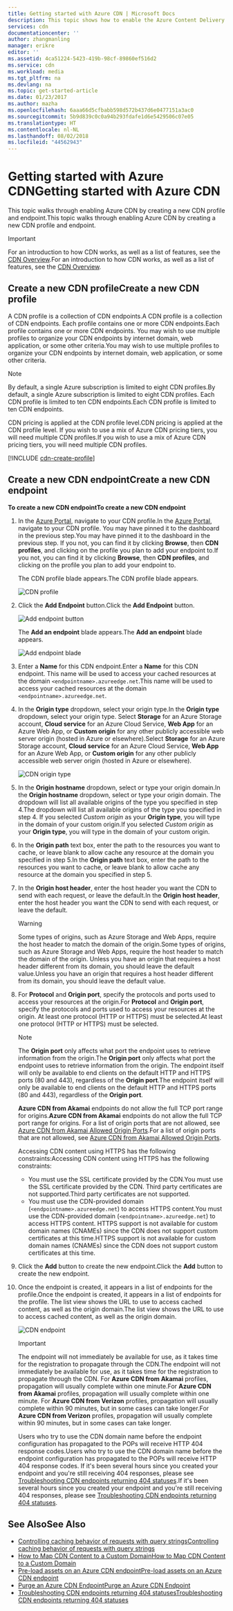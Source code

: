 ```yaml
---
title: Getting started with Azure CDN | Microsoft Docs
description: This topic shows how to enable the Azure Content Delivery Network (CDN). The tutorial walks through the creation of a new CDN profile and endpoint.
services: cdn
documentationcenter: ''
author: zhangmanling
manager: erikre
editor: ''
ms.assetid: 4ca51224-5423-419b-98cf-89860ef516d2
ms.service: cdn
ms.workload: media
ms.tgt_pltfrm: na
ms.devlang: na
ms.topic: get-started-article
ms.date: 01/23/2017
ms.author: mazha
ms.openlocfilehash: 6aaa66d5cfbabb598d572b437d6e0477151a3ac0
ms.sourcegitcommit: 5b9d839c0c0a94b293fdafe1d6e5429506c07e05
ms.translationtype: HT
ms.contentlocale: nl-NL
ms.lasthandoff: 08/02/2018
ms.locfileid: "44562943"
---
```

# <a name="getting-started-with-azure-cdn"></a><span data-ttu-id="f0c27-104">Getting started with Azure CDN</span><span class="sxs-lookup"><span data-stu-id="f0c27-104">Getting started with Azure CDN</span></span>
<span data-ttu-id="f0c27-105">This topic walks through enabling Azure CDN by creating a new CDN profile and endpoint.</span><span class="sxs-lookup"><span data-stu-id="f0c27-105">This topic walks through enabling Azure CDN by creating a new CDN profile and endpoint.</span></span>

> [!IMPORTANT]
> <span data-ttu-id="f0c27-106">For an introduction to how CDN works, as well as a list of features, see the [CDN Overview](cdn-overview.md).</span><span class="sxs-lookup"><span data-stu-id="f0c27-106">For an introduction to how CDN works, as well as a list of features, see the [CDN Overview](cdn-overview.md).</span></span>
> 
> 

## <a name="create-a-new-cdn-profile"></a><span data-ttu-id="f0c27-107">Create a new CDN profile</span><span class="sxs-lookup"><span data-stu-id="f0c27-107">Create a new CDN profile</span></span>
<span data-ttu-id="f0c27-108">A CDN profile is a collection of CDN endpoints.</span><span class="sxs-lookup"><span data-stu-id="f0c27-108">A CDN profile is a collection of CDN endpoints.</span></span>  <span data-ttu-id="f0c27-109">Each profile contains one or more CDN endpoints.</span><span class="sxs-lookup"><span data-stu-id="f0c27-109">Each profile contains one or more CDN endpoints.</span></span>  <span data-ttu-id="f0c27-110">You may wish to use multiple profiles to organize your CDN endpoints by internet domain, web application, or some other criteria.</span><span class="sxs-lookup"><span data-stu-id="f0c27-110">You may wish to use multiple profiles to organize your CDN endpoints by internet domain, web application, or some other criteria.</span></span>

> [!NOTE]
> <span data-ttu-id="f0c27-111">By default, a single Azure subscription is limited to eight CDN profiles.</span><span class="sxs-lookup"><span data-stu-id="f0c27-111">By default, a single Azure subscription is limited to eight CDN profiles.</span></span> <span data-ttu-id="f0c27-112">Each CDN profile is limited to ten CDN endpoints.</span><span class="sxs-lookup"><span data-stu-id="f0c27-112">Each CDN profile is limited to ten CDN endpoints.</span></span>
> 
> <span data-ttu-id="f0c27-113">CDN pricing is applied at the CDN profile level.</span><span class="sxs-lookup"><span data-stu-id="f0c27-113">CDN pricing is applied at the CDN profile level.</span></span> <span data-ttu-id="f0c27-114">If you wish to use a mix of Azure CDN pricing tiers, you will need multiple CDN profiles.</span><span class="sxs-lookup"><span data-stu-id="f0c27-114">If you wish to use a mix of Azure CDN pricing tiers, you will need multiple CDN profiles.</span></span>
> 
> 

[!INCLUDE [cdn-create-profile](../../includes/cdn-create-profile.md)]

## <a name="create-a-new-cdn-endpoint"></a><span data-ttu-id="f0c27-115">Create a new CDN endpoint</span><span class="sxs-lookup"><span data-stu-id="f0c27-115">Create a new CDN endpoint</span></span>
<span data-ttu-id="f0c27-116">**To create a new CDN endpoint**</span><span class="sxs-lookup"><span data-stu-id="f0c27-116">**To create a new CDN endpoint**</span></span>

1. <span data-ttu-id="f0c27-117">In the [Azure Portal](https://portal.azure.com), navigate to your CDN profile.</span><span class="sxs-lookup"><span data-stu-id="f0c27-117">In the [Azure Portal](https://portal.azure.com), navigate to your CDN profile.</span></span>  <span data-ttu-id="f0c27-118">You may have pinned it to the dashboard in the previous step.</span><span class="sxs-lookup"><span data-stu-id="f0c27-118">You may have pinned it to the dashboard in the previous step.</span></span>  <span data-ttu-id="f0c27-119">If you not, you can find it by clicking **Browse**, then **CDN profiles**, and clicking on the profile you plan to add your endpoint to.</span><span class="sxs-lookup"><span data-stu-id="f0c27-119">If you not, you can find it by clicking **Browse**, then **CDN profiles**, and clicking on the profile you plan to add your endpoint to.</span></span>
   
    <span data-ttu-id="f0c27-120">The CDN profile blade appears.</span><span class="sxs-lookup"><span data-stu-id="f0c27-120">The CDN profile blade appears.</span></span>
   
    ![CDN profile][cdn-profile-settings]
2. <span data-ttu-id="f0c27-122">Click the **Add Endpoint** button.</span><span class="sxs-lookup"><span data-stu-id="f0c27-122">Click the **Add Endpoint** button.</span></span>
   
    ![Add endpoint button][cdn-new-endpoint-button]
   
    <span data-ttu-id="f0c27-124">The **Add an endpoint** blade appears.</span><span class="sxs-lookup"><span data-stu-id="f0c27-124">The **Add an endpoint** blade appears.</span></span>
   
    ![Add endpoint blade][cdn-add-endpoint]
3. <span data-ttu-id="f0c27-126">Enter a **Name** for this CDN endpoint.</span><span class="sxs-lookup"><span data-stu-id="f0c27-126">Enter a **Name** for this CDN endpoint.</span></span>  <span data-ttu-id="f0c27-127">This name will be used to access your cached resources at the domain `<endpointname>.azureedge.net`.</span><span class="sxs-lookup"><span data-stu-id="f0c27-127">This name will be used to access your cached resources at the domain `<endpointname>.azureedge.net`.</span></span>
4. <span data-ttu-id="f0c27-128">In the **Origin type** dropdown, select your origin type.</span><span class="sxs-lookup"><span data-stu-id="f0c27-128">In the **Origin type** dropdown, select your origin type.</span></span>  <span data-ttu-id="f0c27-129">Select **Storage** for an Azure Storage account, **Cloud service** for an Azure Cloud Service, **Web App** for an Azure Web App, or **Custom origin** for any other publicly accessible web server origin (hosted in Azure or elsewhere).</span><span class="sxs-lookup"><span data-stu-id="f0c27-129">Select **Storage** for an Azure Storage account, **Cloud service** for an Azure Cloud Service, **Web App** for an Azure Web App, or **Custom origin** for any other publicly accessible web server origin (hosted in Azure or elsewhere).</span></span>
   
    ![CDN origin type](https://docstestmedia1.blob.core.windows.net/azure-media/articles/cdn/media/cdn-create-new-endpoint/cdn-origin-type.png)
5. <span data-ttu-id="f0c27-131">In the **Origin hostname** dropdown, select or type your origin domain.</span><span class="sxs-lookup"><span data-stu-id="f0c27-131">In the **Origin hostname** dropdown, select or type your origin domain.</span></span>  <span data-ttu-id="f0c27-132">The dropdown will list all available origins of the type you specified in step 4.</span><span class="sxs-lookup"><span data-stu-id="f0c27-132">The dropdown will list all available origins of the type you specified in step 4.</span></span>  <span data-ttu-id="f0c27-133">If you selected *Custom origin* as your **Origin type**, you will type in the domain of your custom origin.</span><span class="sxs-lookup"><span data-stu-id="f0c27-133">If you selected *Custom origin* as your **Origin type**, you will type in the domain of your custom origin.</span></span>
6. <span data-ttu-id="f0c27-134">In the **Origin path** text box, enter the path to the resources you want to cache, or leave blank to allow cache any resource at the domain you specified in step 5.</span><span class="sxs-lookup"><span data-stu-id="f0c27-134">In the **Origin path** text box, enter the path to the resources you want to cache, or leave blank to allow cache any resource at the domain you specified in step 5.</span></span>
7. <span data-ttu-id="f0c27-135">In the **Origin host header**, enter the host header you want the CDN to send with each request, or leave the default.</span><span class="sxs-lookup"><span data-stu-id="f0c27-135">In the **Origin host header**, enter the host header you want the CDN to send with each request, or leave the default.</span></span>
   
   > [!WARNING]
   > <span data-ttu-id="f0c27-136">Some types of origins, such as Azure Storage and Web Apps, require the host header to match the domain of the origin.</span><span class="sxs-lookup"><span data-stu-id="f0c27-136">Some types of origins, such as Azure Storage and Web Apps, require the host header to match the domain of the origin.</span></span> <span data-ttu-id="f0c27-137">Unless you have an origin that requires a host header different from its domain, you should leave the default value.</span><span class="sxs-lookup"><span data-stu-id="f0c27-137">Unless you have an origin that requires a host header different from its domain, you should leave the default value.</span></span>
   > 
   > 
8. <span data-ttu-id="f0c27-138">For **Protocol** and **Origin port**, specify the protocols and ports used to access your resources at the origin.</span><span class="sxs-lookup"><span data-stu-id="f0c27-138">For **Protocol** and **Origin port**, specify the protocols and ports used to access your resources at the origin.</span></span>  <span data-ttu-id="f0c27-139">At least one protocol (HTTP or HTTPS) must be selected.</span><span class="sxs-lookup"><span data-stu-id="f0c27-139">At least one protocol (HTTP or HTTPS) must be selected.</span></span>
   
   > [!NOTE]
   > <span data-ttu-id="f0c27-140">The **Origin port** only affects what port the endpoint uses to retrieve information from the origin.</span><span class="sxs-lookup"><span data-stu-id="f0c27-140">The **Origin port** only affects what port the endpoint uses to retrieve information from the origin.</span></span>  <span data-ttu-id="f0c27-141">The endpoint itself will only be available to end clients on the default HTTP and HTTPS ports (80 and 443), regardless of the **Origin port**.</span><span class="sxs-lookup"><span data-stu-id="f0c27-141">The endpoint itself will only be available to end clients on the default HTTP and HTTPS ports (80 and 443), regardless of the **Origin port**.</span></span>  
   > 
   > <span data-ttu-id="f0c27-142">**Azure CDN from Akamai** endpoints do not allow the full TCP port range for origins.</span><span class="sxs-lookup"><span data-stu-id="f0c27-142">**Azure CDN from Akamai** endpoints do not allow the full TCP port range for origins.</span></span>  <span data-ttu-id="f0c27-143">For a list of origin ports that are not allowed, see [Azure CDN from Akamai Allowed Origin Ports](https://msdn.microsoft.com/library/mt757337.aspx).</span><span class="sxs-lookup"><span data-stu-id="f0c27-143">For a list of origin ports that are not allowed, see [Azure CDN from Akamai Allowed Origin Ports](https://msdn.microsoft.com/library/mt757337.aspx).</span></span>  
   > 
   > <span data-ttu-id="f0c27-144">Accessing CDN content using HTTPS has the following constraints:</span><span class="sxs-lookup"><span data-stu-id="f0c27-144">Accessing CDN content using HTTPS has the following constraints:</span></span>
   > 
   > * <span data-ttu-id="f0c27-145">You must use the SSL certificate provided by the CDN.</span><span class="sxs-lookup"><span data-stu-id="f0c27-145">You must use the SSL certificate provided by the CDN.</span></span> <span data-ttu-id="f0c27-146">Third party certificates are not supported.</span><span class="sxs-lookup"><span data-stu-id="f0c27-146">Third party certificates are not supported.</span></span>
   > * <span data-ttu-id="f0c27-147">You must use the CDN-provided domain (`<endpointname>.azureedge.net`) to access HTTPS content.</span><span class="sxs-lookup"><span data-stu-id="f0c27-147">You must use the CDN-provided domain (`<endpointname>.azureedge.net`) to access HTTPS content.</span></span> <span data-ttu-id="f0c27-148">HTTPS support is not available for custom domain names (CNAMEs) since the CDN does not support custom certificates at this time.</span><span class="sxs-lookup"><span data-stu-id="f0c27-148">HTTPS support is not available for custom domain names (CNAMEs) since the CDN does not support custom certificates at this time.</span></span>
   > 
   > 
9. <span data-ttu-id="f0c27-149">Click the **Add** button to create the new endpoint.</span><span class="sxs-lookup"><span data-stu-id="f0c27-149">Click the **Add** button to create the new endpoint.</span></span>
10. <span data-ttu-id="f0c27-150">Once the endpoint is created, it appears in a list of endpoints for the profile.</span><span class="sxs-lookup"><span data-stu-id="f0c27-150">Once the endpoint is created, it appears in a list of endpoints for the profile.</span></span> <span data-ttu-id="f0c27-151">The list view shows the URL to use to access cached content, as well as the origin domain.</span><span class="sxs-lookup"><span data-stu-id="f0c27-151">The list view shows the URL to use to access cached content, as well as the origin domain.</span></span>
    
    ![CDN endpoint][cdn-endpoint-success]
    
    > [!IMPORTANT]
    > <span data-ttu-id="f0c27-153">The endpoint will not immediately be available for use, as it takes time for the registration to propagate through the CDN.</span><span class="sxs-lookup"><span data-stu-id="f0c27-153">The endpoint will not immediately be available for use, as it takes time for the registration to propagate through the CDN.</span></span>  <span data-ttu-id="f0c27-154">For <b>Azure CDN from Akamai</b> profiles, propagation will usually complete within one minute.</span><span class="sxs-lookup"><span data-stu-id="f0c27-154">For <b>Azure CDN from Akamai</b> profiles, propagation will usually complete within one minute.</span></span>  <span data-ttu-id="f0c27-155">For <b>Azure CDN from Verizon</b> profiles, propagation will usually complete within 90 minutes, but in some cases can take longer.</span><span class="sxs-lookup"><span data-stu-id="f0c27-155">For <b>Azure CDN from Verizon</b> profiles, propagation will usually complete within 90 minutes, but in some cases can take longer.</span></span>
    > 
    > <span data-ttu-id="f0c27-156">Users who try to use the CDN domain name before the endpoint configuration has propagated to the POPs will receive HTTP 404 response codes.</span><span class="sxs-lookup"><span data-stu-id="f0c27-156">Users who try to use the CDN domain name before the endpoint configuration has propagated to the POPs will receive HTTP 404 response codes.</span></span>  <span data-ttu-id="f0c27-157">If it's been several hours since you created your endpoint and you're still receiving 404 responses, please see [Troubleshooting CDN endpoints returning 404 statuses](cdn-troubleshoot-endpoint.md).</span><span class="sxs-lookup"><span data-stu-id="f0c27-157">If it's been several hours since you created your endpoint and you're still receiving 404 responses, please see [Troubleshooting CDN endpoints returning 404 statuses](cdn-troubleshoot-endpoint.md).</span></span>
    > 
    > 

## <a name="see-also"></a><span data-ttu-id="f0c27-158">See Also</span><span class="sxs-lookup"><span data-stu-id="f0c27-158">See Also</span></span>
* [<span data-ttu-id="f0c27-159">Controlling caching behavior of requests with query strings</span><span class="sxs-lookup"><span data-stu-id="f0c27-159">Controlling caching behavior of requests with query strings</span></span>](cdn-query-string.md)
* [<span data-ttu-id="f0c27-160">How to Map CDN Content to a Custom Domain</span><span class="sxs-lookup"><span data-stu-id="f0c27-160">How to Map CDN Content to a Custom Domain</span></span>](cdn-map-content-to-custom-domain.md)
* [<span data-ttu-id="f0c27-161">Pre-load assets on an Azure CDN endpoint</span><span class="sxs-lookup"><span data-stu-id="f0c27-161">Pre-load assets on an Azure CDN endpoint</span></span>](cdn-preload-endpoint.md)
* [<span data-ttu-id="f0c27-162">Purge an Azure CDN Endpoint</span><span class="sxs-lookup"><span data-stu-id="f0c27-162">Purge an Azure CDN Endpoint</span></span>](cdn-purge-endpoint.md)
* [<span data-ttu-id="f0c27-163">Troubleshooting CDN endpoints returning 404 statuses</span><span class="sxs-lookup"><span data-stu-id="f0c27-163">Troubleshooting CDN endpoints returning 404 statuses</span></span>](cdn-troubleshoot-endpoint.md)

[cdn-profile-settings]: https://docstestmedia1.blob.core.windows.net/azure-media/articles/cdn/media/cdn-create-new-endpoint/cdn-profile-settings.png
[cdn-new-endpoint-button]: https://docstestmedia1.blob.core.windows.net/azure-media/articles/cdn/media/cdn-create-new-endpoint/cdn-new-endpoint-button.png
[cdn-add-endpoint]: https://docstestmedia1.blob.core.windows.net/azure-media/articles/cdn/media/cdn-create-new-endpoint/cdn-add-endpoint.png
[cdn-endpoint-success]: https://docstestmedia1.blob.core.windows.net/azure-media/articles/cdn/media/cdn-create-new-endpoint/cdn-endpoint-success.png






